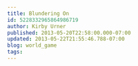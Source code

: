 ```yaml
---
title: Blundering On
id: 5228332965864986719
author: Kirby Urner
published: 2013-05-20T22:58:00.000-07:00
updated: 2013-05-22T21:55:46.788-07:00
blog: world_game
tags: 
---
```


